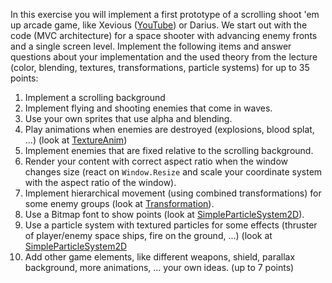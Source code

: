 In this exercise you will implement a first prototype of a scrolling shoot 'em up arcade game, like Xevious ([YouTube](https://www.youtube.com/watch?v=Jlq360e3bdI)) or Darius. We start out with the code (MVC architecture) for a space shooter with advancing enemy fronts and a single screen level.
Implement the following items and answer questions about your implementation and the used theory from the lecture (color, blending, textures, transformations, particle systems) for up to 35 points:
1. Implement a scrolling background
1. Implement flying and shooting enemies that come in waves.
1. Use your own sprites that use alpha and blending.
1. Play animations when enemies are destroyed (explosions, blood splat, ...) (look at [TextureAnim](/Examples/CG/TextureAnim))
1. Implement enemies that are fixed relative to the scrolling background.
1. Render your content with correct aspect ratio when the window changes size (react on `Window.Resize` and scale your coordinate system with the aspect ratio of the window).
1. Implement hierarchical movement (using combined transformations) for some enemy groups (look at [Transformation](/Examples/CG/Transformation)).
1. Use a Bitmap font to show points (look at [SimpleParticleSystem2D](/Examples/CG/SimpleParticleSystem2D)).
1. Use a particle system with textured particles for some effects (thruster of player/enemy space ships, fire on the ground, ...) (look at [SimpleParticleSystem2D](/Examples/CG/SimpleParticleSystem2D)
1. Add other game elements, like different weapons, shield, parallax background, more animations, ... your own ideas. (up to 7 points)